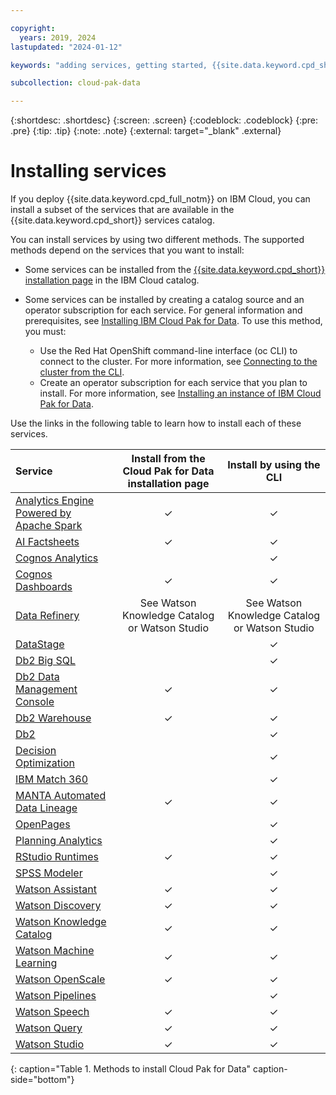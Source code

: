 ```yaml
---

copyright:
  years: 2019, 2024
lastupdated: "2024-01-12"

keywords: "adding services, getting started, {{site.data.keyword.cpd_short}}, {{site.data.keyword.cpd_full_notm}}, data, ai, analytics, data analytics, governance, data governance"

subcollection: cloud-pak-data

---
```


{:shortdesc: .shortdesc}
{:screen: .screen}
{:codeblock: .codeblock}
{:pre: .pre}
{:tip: .tip}
{:note: .note}
{:external: target="_blank" .external}


# Installing services

If you deploy {{site.data.keyword.cpd_full_notm}} on IBM Cloud, you can install a subset of the services that are available in the {{site.data.keyword.cpd_short}} services catalog.

You can install services by using two different methods. The supported methods depend on the services that you want to install:

* Some services can be installed from the [{{site.data.keyword.cpd_short}} installation page](https://cloud.ibm.com/catalog/content/ibm-cp-datacore-6825cc5d-dbf8-4ba2-ad98-690e6f221701-global) in the IBM Cloud catalog.
* Some services can be installed by creating a catalog source and an operator subscription for each service. For general information and prerequisites, see [Installing IBM Cloud Pak for Data](https://www.ibm.com/docs/SSQNUZ_4.7.x/cpd/install/install.html). To use this method, you must:

   * Use the Red Hat OpenShift command-line interface (oc CLI) to connect to the cluster. For more information, see [Connecting to the cluster from the CLI](https://cloud.ibm.com/docs/openshift?topic=openshift-access_cluster#access_oc_cli).
   * Create an operator subscription for each service that you plan to install. For more information, see [Installing an instance of IBM Cloud Pak for Data](https://www.ibm.com/docs/SSQNUZ_4.7.x/cpd/install/install-platform.html).

Use the links in the following table to learn how to install each of these services.

|Service          |Install from the Cloud Pak for Data installation page    |Install by using the CLI|
|:------------- |:-----------------------------------------------------------------:| :-----------:|
|[Analytics Engine Powered by Apache Spark](https://www.ibm.com/docs/SSQNUZ_4.7.x/svc-welcome/spark.html)                                                         | ✓ | ✓ |
|[AI Factsheets](https://www.ibm.com/docs/SSQNUZ_4.7.x/svc-welcome/aifact.html)                                                                                   | ✓ | ✓ |
|[Cognos Analytics](https://www.ibm.com/docs/SSQNUZ_4.7.x/svc-welcome/ca.html)                                                                                    | |  ✓  |
|[Cognos Dashboards](https://www.ibm.com/docs/SSQNUZ_4.7.x/svc-welcome/idash.html)                                                                                | ✓ | ✓ |
|[Data Refinery](https://www.ibm.com/docs/SSQNUZ_4.7.x/svc-welcome/dr.html)| See Watson Knowledge Catalog or Watson Studio |See Watson Knowledge Catalog or Watson Studio |
|[DataStage](https://www.ibm.com/docs/SSQNUZ_4.7.x/svc-welcome/ds.html)                                                                                           | |  ✓  |
|[Db2 Big SQL](https://www.ibm.com/docs/SSQNUZ_4.7.x/svc-welcome/bigsql.html)                                                                                     | |  ✓  |
|[Db2 Data Management Console](https://www.ibm.com/docs/SSQNUZ_4.7.x/svc-welcome/dmc.html)                                                                        | ✓ | ✓ |
|[Db2 Warehouse](https://www.ibm.com/docs/SSQNUZ_4.7.x/svc-welcome/db2wh.html)                                                                                    | ✓ | ✓ |
|[Db2](https://www.ibm.com/docs/SSQNUZ_4.7.x/svc-welcome/db2oltp.html)                                                                                            | | ✓ |
|[Decision Optimization](https://www.ibm.com/docs/SSQNUZ_4.7.x/svc-welcome/do.html)                                                                               | |  ✓  |
|[IBM Match 360](https://www.ibm.com/docs/SSQNUZ_4.7.x/svc-welcome/mdc.html)                                                                                      | |  ✓  |
|[MANTA Automated Data Lineage](https://www.ibm.com/docs/SSQNUZ_4.7.x/svc-welcome/manta.html)                                                                     | ✓ | ✓ |
|[OpenPages](https://www.ibm.com/docs/SSQNUZ_4.7.x/svc-welcome/openpages.html)                                                                                    | |  ✓  |
|[Planning Analytics](https://www.ibm.com/docs/SSQNUZ_4.7.x/svc-welcome/pa.html)                                                                                  | |  ✓  |
|[RStudio Runtimes](https://www.ibm.com/docs/SSQNUZ_4.7.x/svc-welcome/rstudio.html)                                                                               | ✓ | ✓ |
|[SPSS Modeler](https://www.ibm.com/docs/SSQNUZ_4.7.x/svc-welcome/spssmodeler.html)                                                                               | |  ✓  |
|[Watson Assistant](https://www.ibm.com/docs/SSQNUZ_4.7.x/svc-welcome/watsonassist.html)                                                                          | ✓ | ✓ |
|[Watson Discovery](https://www.ibm.com/docs/SSQNUZ_4.7.x/svc-welcome/discovery.html)                                                                             | ✓ | ✓ |
|[Watson Knowledge Catalog](https://www.ibm.com/docs/SSQNUZ_4.7.x/svc-welcome/wkc.html)                                                                           | ✓ | ✓ |
|[Watson Machine Learning](https://www.ibm.com/docs/SSQNUZ_4.7.x/svc-welcome/wml.html)                                                                            | ✓ | ✓ |
|[Watson OpenScale](https://www.ibm.com/docs/SSQNUZ_4.7.x/svc-welcome/aiopenscale.html)                                                                           | ✓ | ✓ |
|[Watson Pipelines](https://www.ibm.com/docs/SSQNUZ_4.7.x/svc-welcome/wsp.html)                                                                                   | | ✓ |
|[Watson Speech](https://www.ibm.com/docs/SSQNUZ_4.7.x/svc-welcome/wstt.html)                                                                                     | ✓| ✓ |
|[Watson Query](https://www.ibm.com/docs/SSQNUZ_4.7.x/svc-welcome/dv.html)                                                                                        | ✓ | ✓ |
|[Watson Studio](https://www.ibm.com/docs/SSQNUZ_4.7.x/svc-welcome/wsl.html)                                                                                      | ✓ | ✓ |
{: caption="Table 1. Methods to install Cloud Pak for Data" caption-side="bottom"}
